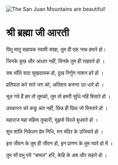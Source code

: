 ![The San Juan Mountains are beautiful!](lib/assets/images/artis/img.png "San Juan Mountains")

# श्री ब्रह्मा जी आरती

पितु मातु सहायक स्वामी सखा, तुम ही एक नाथ हमारे हो।

जिनके कुछ और आधार नहीं, तिनके तुम ही रखवारे हो ।

सब भॉति सदा सुखदायक हो, दुख निर्गुण नाशन हरे हो ।

प्रतिपाल करे सारे जग को, अतिशय करुणा उर धारे हो ।

भूल गये हैं हम तो तुमको, तुम तो हमरी सुधि नहिं बिसारे हो ।

उपकारन को कछु अंत नहीं, छिन्न ही छिन्न जो विस्तारे हो ।

महाराज महा महिमा तुम्हारी, मुझसे विरले बुधवारे हो । 

शुभ शांति निकेतन प्रेम निधि, मन मंदिर के उजियारे हो ।

इस जीवन के तुम ही जीवन हो, इन प्राणण के तुम प्यारे हो में ।

तुम सों प्रभु पये “कमल” हरि, केहि के अब और सहारे हो ।
